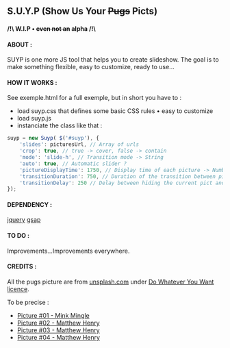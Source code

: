 ## S.U.Y.P (Show Us Your ~~Pugs~~ Picts)
#### /!\ W.I.P • ~~even not an~~ alpha /!\

#### ABOUT :
SUYP is one more JS tool that helps you to create slideshow.
The goal is to make something flexible, easy to customize, ready to use...

#### HOW IT WORKS :
See exemple.html for a full exemple, but in short you have to :
- load suyp.css that defines some basic CSS rules • easy to customize
- load suyp.js
- instanciate the class like that :

```javascript
suyp = new Suyp( $('#suyp'), {
	'slides': picturesUrl, // Array of urls
	'crop': true, // true -> cover, false -> contain
	'mode': 'slide-h', // Transition mode -> String
	'auto': true, // Automatic slider ? 
	'pictureDisplayTime': 1750, // Display time of each picture -> Number (ms) ex : 1000 = 1 sec
	'transitionDuration': 750, // Duration of the transition between picts -> Number (ms) ex : 1000 = 1 sec
	'transitionDelay': 250 // Delay between hiding the current pict and strat to display the prev / next picture -> Number (ms) ex : 1000 = 1 sec • NB : can be negative values
});	
```

#### DEPENDENCY :
[jquery](https://jquery.com/)
[gsap](https://greensock.com/gsap)

#### TO DO :
Improvements...Improvements everywhere.

#### CREDITS :

All the pugs picture are from [unsplash.com](https://unsplash.com/) under [Do Whatever You Want licence](https://unsplash.com/license).

To be precise :
- [Picture #01 - Mink Mingle](https://unsplash.com/photos/8qiBIM2YA3s)
- [Picture #02 - Matthew Henry](https://unsplash.com/photos/2Ts5HnA67k8)
- [Picture #03 - Matthew Henry](https://unsplash.com/photos/hnYMacpvKZY)
- [Picture #04 - Matthew Henry](https://unsplash.com/photos/3lL_Nlvpl08)